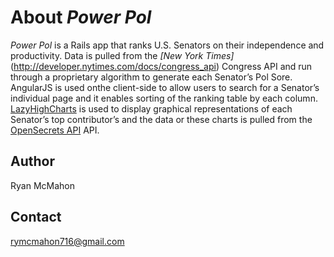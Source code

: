 # About *Power Pol*
*Power Pol* is a Rails app that ranks U.S. Senators on their independence and productivity.
Data is pulled from the *[New York Times]*(http://developer.nytimes.com/docs/congress_api) Congress API and run through a proprietary algorithm to generate each Senator’s Pol Sore.
AngularJS is used onthe client-side to allow users to search for a Senator’s individual page and it enables sorting of the ranking table by each column.
[LazyHighCharts](https://github.com/michelson/lazy_high_charts) is used to display graphical representations of each Senator’s top contributor’s and the data or these charts is pulled from the [OpenSecrets API](https://www.opensecrets.org/resources/create/apis.php) API.

## Author

Ryan McMahon

## Contact

rymcmahon716@gmail.com